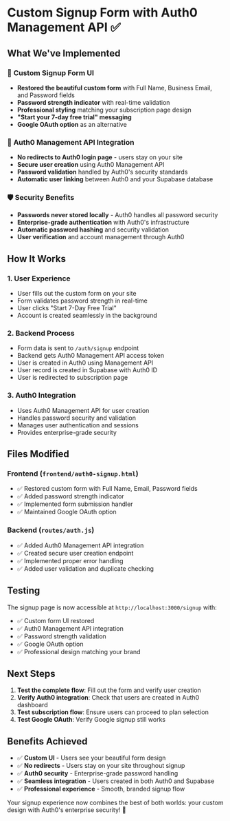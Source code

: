 # Custom Signup Form with Auth0 Management API ✅

## What We've Implemented

### 🎨 **Custom Signup Form UI**
- **Restored the beautiful custom form** with Full Name, Business Email, and Password fields
- **Password strength indicator** with real-time validation
- **Professional styling** matching your subscription page design
- **"Start your 7-day free trial" messaging**
- **Google OAuth option** as an alternative

### 🔐 **Auth0 Management API Integration**
- **No redirects to Auth0 login page** - users stay on your site
- **Secure user creation** using Auth0 Management API
- **Password validation** handled by Auth0's security standards
- **Automatic user linking** between Auth0 and your Supabase database

### 🛡️ **Security Benefits**
- **Passwords never stored locally** - Auth0 handles all password security
- **Enterprise-grade authentication** with Auth0's infrastructure
- **Automatic password hashing** and security validation
- **User verification** and account management through Auth0

## How It Works

### 1. **User Experience**
- User fills out the custom form on your site
- Form validates password strength in real-time
- User clicks "Start 7-Day Free Trial"
- Account is created seamlessly in the background

### 2. **Backend Process**
- Form data is sent to `/auth/signup` endpoint
- Backend gets Auth0 Management API access token
- User is created in Auth0 using Management API
- User record is created in Supabase with Auth0 ID
- User is redirected to subscription page

### 3. **Auth0 Integration**
- Uses Auth0 Management API for user creation
- Handles password security and validation
- Manages user authentication and sessions
- Provides enterprise-grade security

## Files Modified

### Frontend (`frontend/auth0-signup.html`)
- ✅ Restored custom form with Full Name, Email, Password fields
- ✅ Added password strength indicator
- ✅ Implemented form submission handler
- ✅ Maintained Google OAuth option

### Backend (`routes/auth.js`)
- ✅ Added Auth0 Management API integration
- ✅ Created secure user creation endpoint
- ✅ Implemented proper error handling
- ✅ Added user validation and duplicate checking

## Testing

The signup page is now accessible at `http://localhost:3000/signup` with:
- ✅ Custom form UI restored
- ✅ Auth0 Management API integration
- ✅ Password strength validation
- ✅ Google OAuth option
- ✅ Professional design matching your brand

## Next Steps

1. **Test the complete flow**: Fill out the form and verify user creation
2. **Verify Auth0 integration**: Check that users are created in Auth0 dashboard
3. **Test subscription flow**: Ensure users can proceed to plan selection
4. **Test Google OAuth**: Verify Google signup still works

## Benefits Achieved

- ✅ **Custom UI** - Users see your beautiful form design
- ✅ **No redirects** - Users stay on your site throughout signup
- ✅ **Auth0 security** - Enterprise-grade password handling
- ✅ **Seamless integration** - Users created in both Auth0 and Supabase
- ✅ **Professional experience** - Smooth, branded signup flow

Your signup experience now combines the best of both worlds: your custom design with Auth0's enterprise security! 🚀



